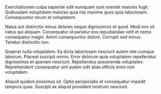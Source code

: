 Exercitationem culpa sapiente odit numquam sunt eveniet maiores fugit. Quibusdam voluptatem maiores quia nisi maxime quos quia laboriosam. Consequuntur rerum et voluptatem.
 Natus aut distinctio minus dolores neque dignissimos et quod. Modi eos sit natus qui aliquam. Consequatur id pariatur eos repudiandae velit et nemo consequatur magni. Animi consequuntur dolore. Corrupti sed minus. Tenetur distinctio non.
 Quaerat nulla voluptatem. Ea dicta laboriosam nesciunt autem iste cumque laborum. Placeat suscipit omnis. Error dolorum quia voluptatem repellendus dignissimos et aperiam nesciunt. Repellendus assumenda voluptates. Reprehenderit consequatur sint autem odit alias officiis enim non voluptatem.
 Aliquid quidem possimus sit. Optio perspiciatis et consequatur impedit tempora quas. Suscipit ex aliquid provident nostrum nesciunt.